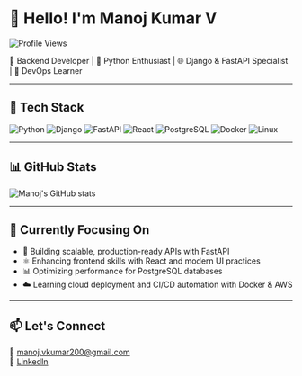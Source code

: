 # 👋 Hello! I'm Manoj Kumar V

![Profile Views](https://komarev.com/ghpvc/?username=manojv200&color=blue)

🎯 Backend Developer | 🐍 Python Enthusiast | 🌐 Django & FastAPI Specialist | 🚀 DevOps Learner  

---


## 🧰 Tech Stack
![Python](https://img.shields.io/badge/Python-3776AB?style=flat-square&logo=python&logoColor=white)
![Django](https://img.shields.io/badge/Django-092E20?style=flat-square&logo=django&logoColor=white)
![FastAPI](https://img.shields.io/badge/FastAPI-009688?style=flat-square&logo=fastapi&logoColor=white)
![React](https://img.shields.io/badge/React-20232A?style=flat-square&logo=react&logoColor=61DAFB)
![PostgreSQL](https://img.shields.io/badge/PostgreSQL-336791?style=flat-square&logo=postgresql&logoColor=white)
![Docker](https://img.shields.io/badge/Docker-2496ED?style=flat-square&logo=docker&logoColor=white)
![Linux](https://img.shields.io/badge/Linux-FCC624?style=flat-square&logo=linux&logoColor=black)

---

## 📊 GitHub Stats
![Manoj's GitHub stats](https://github-readme-stats.vercel.app/api?username=manojv200&show_icons=true&theme=radical)

---

## 🎯 Currently Focusing On
- 🚀 Building scalable, production-ready APIs with FastAPI  
- ⚛️ Enhancing frontend skills with React and modern UI practices  
- 📊 Optimizing performance for PostgreSQL databases  
- ☁️ Learning cloud deployment and CI/CD automation with Docker & AWS  

---

## 📫 Let's Connect
📧 manoj.vkumar200@gmail.com  
🔗 [LinkedIn](https://linkedin.com/in/manoj-kumar-v-7b7914224)  
